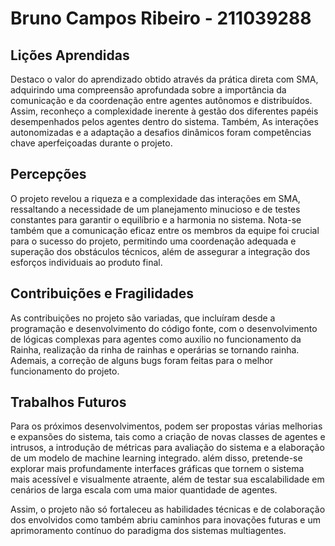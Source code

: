 # Bruno Campos Ribeiro - 211039288

## Lições Aprendidas

Destaco o valor do aprendizado obtido através da prática direta com SMA, adquirindo uma compreensão aprofundada
sobre a importância da comunicação e da coordenação entre agentes autônomos e distribuídos. Assim, reconheço a 
complexidade inerente à gestão dos diferentes papéis desempenhados pelos agentes dentro do sistema. Também, As 
interações autonomizadas e a adaptação a desafios dinâmicos foram competências chave aperfeiçoadas durante o projeto.

## Percepções

O projeto revelou a riqueza e a complexidade das interações em SMA, ressaltando a necessidade de um planejamento 
minucioso e de testes constantes para garantir o equilíbrio e a harmonia no sistema. Nota-se também que a comunicação
eficaz entre os membros da equipe foi crucial para o sucesso do projeto, permitindo uma coordenação adequada e 
superação dos obstáculos técnicos, além de assegurar a integração dos esforços individuais ao produto final.

## Contribuições e Fragilidades

As contribuições no projeto são variadas, que incluíram desde a programação e desenvolvimento do código fonte,
com o desenvolvimento de lógicas complexas para agentes como auxilio no funcionamento da Rainha, realização da 
rinha de rainhas e operárias se tornando rainha. Ademais, a correção de alguns bugs foram feitas para o melhor
funcionamento do projeto.

##  Trabalhos Futuros

Para os próximos desenvolvimentos, podem ser propostas várias melhorias e expansões do sistema, tais como a criação 
de novas classes de agentes e intrusos, a introdução de métricas para avaliação do sistema e a elaboração de um modelo 
de machine learning integrado. além disso, pretende-se explorar mais profundamente interfaces gráficas que tornem o 
sistema mais acessível e visualmente atraente, além de testar sua escalabilidade em cenários de larga escala com uma 
maior quantidade de agentes.

Assim, o projeto não só fortaleceu as habilidades técnicas e de colaboração dos envolvidos como também abriu caminhos 
para inovações futuras e um aprimoramento contínuo do paradigma dos sistemas multiagentes.
